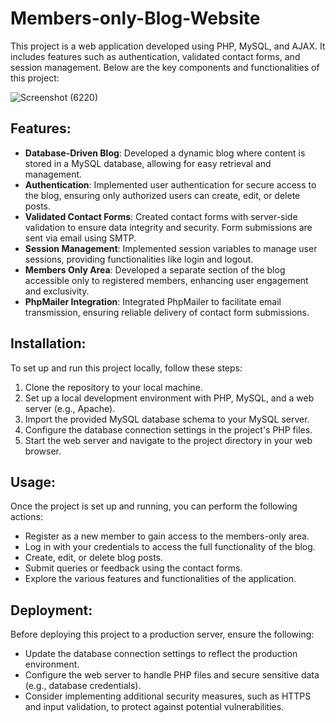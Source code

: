 # Members-only-Blog-Website

This project is a web application developed using PHP, MySQL, and AJAX. It includes features such as authentication, validated contact forms, and session management. Below are the key components and functionalities of this project:

![Screenshot (6220)](https://github.com/ro4i7/Members-only-Blog-Website/assets/88114930/41430560-1464-48c8-934f-0cc56ce638b7)



## Features:

- **Database-Driven Blog**: Developed a dynamic blog where content is stored in a MySQL database, allowing for easy retrieval and management.
- **Authentication**: Implemented user authentication for secure access to the blog, ensuring only authorized users can create, edit, or delete posts.
- **Validated Contact Forms**: Created contact forms with server-side validation to ensure data integrity and security. Form submissions are sent via email using SMTP.
- **Session Management**: Implemented session variables to manage user sessions, providing functionalities like login and logout.
- **Members Only Area**: Developed a separate section of the blog accessible only to registered members, enhancing user engagement and exclusivity.
- **PhpMailer Integration**: Integrated PhpMailer to facilitate email transmission, ensuring reliable delivery of contact form submissions.

## Installation:

To set up and run this project locally, follow these steps:

1. Clone the repository to your local machine.
2. Set up a local development environment with PHP, MySQL, and a web server (e.g., Apache).
3. Import the provided MySQL database schema to your MySQL server.
4. Configure the database connection settings in the project's PHP files.
5. Start the web server and navigate to the project directory in your web browser.

## Usage:

Once the project is set up and running, you can perform the following actions:

- Register as a new member to gain access to the members-only area.
- Log in with your credentials to access the full functionality of the blog.
- Create, edit, or delete blog posts.
- Submit queries or feedback using the contact forms.
- Explore the various features and functionalities of the application.

## Deployment:

Before deploying this project to a production server, ensure the following:

- Update the database connection settings to reflect the production environment.
- Configure the web server to handle PHP files and secure sensitive data (e.g., database credentials).
- Consider implementing additional security measures, such as HTTPS and input validation, to protect against potential vulnerabilities.
